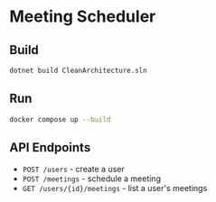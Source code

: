 # Meeting Scheduler

## Build

```bash
dotnet build CleanArchitecture.sln
```

## Run

```bash
docker compose up --build
```

## API Endpoints

- `POST /users` - create a user
- `POST /meetings` - schedule a meeting
- `GET /users/{id}/meetings` - list a user's meetings
 